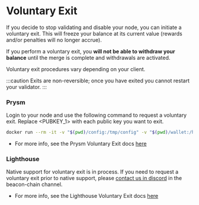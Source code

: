 ---
---

# Voluntary Exit

If you decide to stop validating and disable your node, you can initiate a voluntary exit. This will freeze your balance at its current value (rewards and/or penalties will no longer accrue).

If you perform a voluntary exit, you **will not be able to withdraw your balance** until the merge is complete and withdrawals are activated.

Voluntary exit procedures vary depending on your client.

:::caution
Exits are non-reversible; once you have exited you cannot restart your validator.
:::

### Prysm

Login to your node and use the following command to request a voluntary exit. Replace \<PUBKEY\_1> with each public key you want to exit.

```bash
docker run --rm -it -v "$(pwd)/config:/tmp/config" -v "$(pwd)/wallet:/home/.eth2validators/prysm-wallet-v2" --network host ghcr.io/gnosischain/gbc-prysm-validator:v2.0.5-gbc accounts voluntary-exit --accept-terms-of-use --wallet-password-file /tmp/config/wallet_password.txt --beacon-rpc-provider localhost:4000 --public-keys "<PUBKEY_1>,<PUBKEY_2>,...,<PUBKEY_N>"
```

* For more info, see the Prysm Voluntary Exit docs [here](https://docs.prylabs.network/docs/wallet/exiting-a-validator/)

### Lighthouse

Native support for voluntary exit is in process. If you need to request a voluntary exit prior to native support, please [contact us in discord](https://discord.gg/VQb3WzsywU) in the beacon-chain channel.

* For more info, see the Lighthouse Voluntary Exit docs [here](https://lighthouse-book.sigmaprime.io/voluntary-exit.html)

